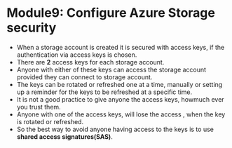 # Module9: Configure Azure Storage security

- When a storage account is created it is secured with access keys, if the authentication via access keys is chosen.
- There are __2__ access keys for each storage account.
- Anyone with either of these keys can access the storage account provided they can connect to storage account.
- The keys can be rotated or refreshed one at a time, manually or setting up a reminder for the keys  to be refreshed at a specific time.
- It is not a good practice to give anyone the access keys, howmuch ever you trust them.
- Anyone with one of the access keys, will lose the access , when the key is rotated or refreshed.
- So the best way to avoid anyone having access to the keys is to use __shared access signatures(SAS)__.
